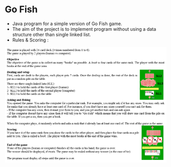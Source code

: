 # Go Fish

- Java program for a simple version of Go Fish game.
- The aim of the project is to implement program without using a data structure other than single linked list.
- Rules & Scoring :

![rules](rules.png)
